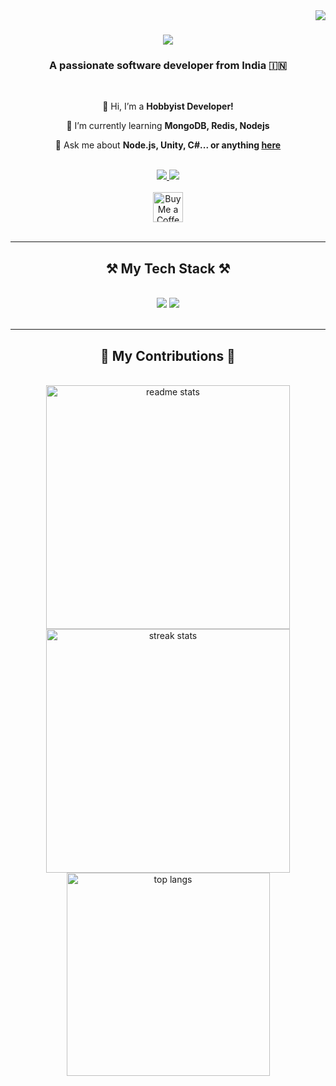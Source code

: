 <img align="right" src="https://visitor-badge.laobi.icu/badge?page_id=himanshujain112.himanshujain112" />

<h1 align="center">
    <img src="https://readme-typing-svg.herokuapp.com/?font=Righteous&size=35&center=true&vCenter=true&width=500&height=70&duration=4000&lines=Hi+There!+👋;+I'm+Himanshu+Jain!;" />
</h1>

<h3 align="center">A passionate software developer from India 🇮🇳</h3>

<br/>

<div align="center">
 
 🔭 Hi, I’m a **Hobbyist Developer!**
 
 🌱 I’m currently learning **MongoDB, Redis, Nodejs**

💬 Ask me about **Node.js, Unity, C#... or anything [here](https://github.com/himanshujain112/himanshujain112/issues)**
 </div>
 
 <br/>
<div align="center"> 
  <a href="mailto:Himanshujain82669@gmail.com">
    <img src="https://skillicons.dev/icons?i=gmail" />
  </a> 
  <a href="https://linkedin.com/in/himanshu-jain112/" target="_blank">
    <img src="https://skillicons.dev/icons?i=linkedin" target="_blank" />
  </a>
    <br/>
    <br/>
    <a href='https://ko-fi.com/himanshuj112' target='_blank'><img height='48' style='border:0px;height:48px;' src='https://storage.ko-fi.com/cdn/kofi1.png?v=3' border='0' alt='Buy Me a Coffee at ko-fi.com' /></a>
 <!-- sqlite, safari, google-chrome are other good icon options -->
</div>

<br/>
<hr/>
 
<h2 align="center">⚒️ My Tech Stack ⚒️</h2>
<br/>
<div align="center">
    <img src="https://skillicons.dev/icons?i=unity,godot,vscode,rider,ps,figma,git,npm,linux,redis,postgres,mongodb" />
    <img src="https://skillicons.dev/icons?i=html,css,javascript,nodejs,expressjs,python,fastapi,flask,cs,mysql,sqlite,net" /><br>
</div>

<br/>
<hr/>

<div align="center">
  <h2>🐍 My Contributions 🐍</h2>
  <br>
<div align=center>
    <img width=390 src="https://github-readme-stats-salesp07.vercel.app/api?username=himanshujain112&count_private=true&show_icons=true&theme=react&rank_icon=github&border_radius=10&cache_seconds=1800" alt="readme stats" />
    <img width=390 src="https://github-readme-streak-stats-salesp07.vercel.app/?user=himanshujain112&count_private=true&theme=react&border_radius=10&cache_seconds=1800" alt="streak stats"/>
<br/>
    <img width=325 align="center" src="https://github-readme-stats-salesp07.vercel.app/api/top-langs/?username=himanshujain112&hide=HTML&langs_count=8&layout=compact&theme=react&border_radius=10&size_weight=0.5&count_weight=0.5&exclude_repo=github-readme-stats" alt="top langs" />
</div>


<br/>

<br/>
